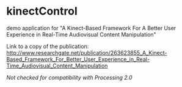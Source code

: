 # kinectControl
demo application for "A Kinect-Based Framework For A Better User Experience in Real-Time Audiovisual Content Manipulation"

Link to a copy of the publication: http://www.researchgate.net/publication/263623855_A_Kinect-Based_Framework_For_Better_User_Experience_in_Real-Time_Audiovisual_Content_Manipulation

*Not checked for compatibility with Processing 2.0*
